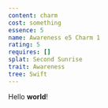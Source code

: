 ```yaml
---
content: charm
cost: something
essence: 5
name: Awareness e5 Charm 1
rating: 5
requires: []
splat: Second Sunrise
trait: Awareness
tree: Swift
---
```


Hello **world**!
